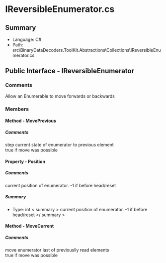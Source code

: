 ﻿# IReversibleEnumerator.cs

## Summary

* Language: C#
* Path: src\BinaryDataDecoders.ToolKit.Abstractions\Collections\IReversibleEnumerator.cs

## Public Interface - IReversibleEnumerator

### Comments

 <summary>
 Allow an Enumerable to move forwards or backwards
 </summary>
 <typeparamname="T"></typeparam>

### Members

#### Method - MovePrevious

##### Comments

 <summary>
 step current state of enumerator to previous element
 </summary>
 <returns>true if move was possible</returns>


#### Property - Position

##### Comments

 <summary>
 current position of enumerator.  -1 if before head/reset
 </summary>

##### Summary

 * Type: int   < summary > 
  current position of enumerator.  -1 if before head/reset 
   </ summary > 
  

#### Method - MoveCurrent

##### Comments

 <summary>
 move enumerator last of previouslly read elements
 </summary>
 <returns>true if move was possible</returns>


